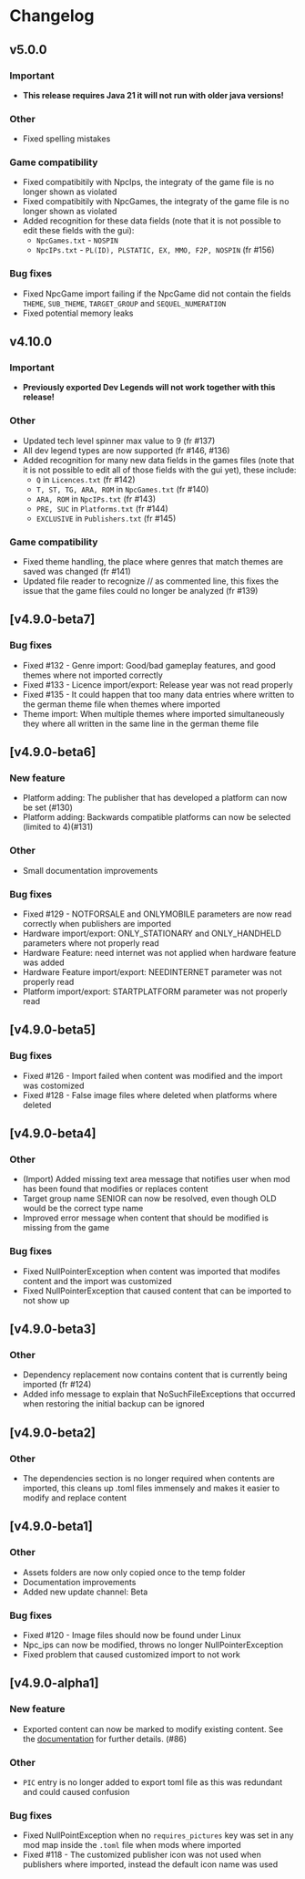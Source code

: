 # Changelog

## v5.0.0

### Important
- **This release requires Java 21 it will not run with older java versions!**

### Other
- Fixed spelling mistakes

### Game compatibility
- Fixed compatibitily with NpcIps, the integraty of the game file is no longer shown as violated
- Fixed compatibitily with NpcGames, the integraty of the game file is no longer shown as violated
- Added recognition for these data fields (note that it is not possible to edit these fields with the gui):
    - `NpcGames.txt` - `NOSPIN`
    - `NpcIPs.txt` - `PL(ID), PLSTATIC, EX, MMO, F2P, NOSPIN` (fr #156)

### Bug fixes
- Fixed NpcGame import failing if the NpcGame did not contain the fields `THEME`, `SUB_THEME`, `TARGET_GROUP` and `SEQUEL_NUMERATION`
- Fixed potential memory leaks

## v4.10.0

### Important
- **Previously exported Dev Legends will not work together with this release!**

### Other
- Updated tech level spinner max value to 9 (fr #137)
- All dev legend types are now supported (fr #146, #136)
- Added recognition for many new data fields in the games files (note that it is not possible to edit all of those fields with the gui yet), these include:
    - `Q` in `Licences.txt` (fr #142)
    - `T, ST, TG, ARA, ROM` in `NpcGames.txt` (fr #140)
    - `ARA, ROM` in `NpcIPs.txt` (fr #143)
    - `PRE, SUC` in `Platforms.txt` (fr #144)
    - `EXCLUSIVE` in `Publishers.txt` (fr #145)

### Game compatibility
- Fixed theme handling, the place where genres that match themes are saved was changed (fr #141)
- Updated file reader to recognize // as commented line, this fixes the issue that the game files could no longer be analyzed (fr #139)

## [v4.9.0-beta7]

### Bug fixes
- Fixed #132 - Genre import: Good/bad gameplay features, and good themes where not imported correctly
- Fixed #133 - Licence import/export: Release year was not read properly
- Fixed #135 - It could happen that too many data entries where written to the german theme file when themes where imported
- Theme import: When multiple themes where imported simultaneously they where all written in the same line in the german theme file

## [v4.9.0-beta6]

### New feature
- Platform adding: The publisher that has developed a platform can now be set (#130)
- Platform adding: Backwards compatible platforms can now be selected (limited to 4)(#131)

### Other
- Small documentation improvements

### Bug fixes
- Fixed #129 - NOTFORSALE and ONLYMOBILE parameters are now read correctly when publishers are imported
- Hardware import/export: ONLY_STATIONARY and ONLY_HANDHELD parameters where not properly read
- Hardware Feature: need internet was not applied when hardware feature was added
- Hardware Feature import/export: NEEDINTERNET parameter was not properly read
- Platform import/export: STARTPLATFORM parameter was not properly read

## [v4.9.0-beta5]

### Bug fixes
- Fixed #126 - Import failed when content was modified and the import was costomized
- Fixed #128 - False image files where deleted when platforms where deleted

## [v4.9.0-beta4]

### Other
- (Import) Added missing text area message that notifies user when mod has been found that modifies or replaces content
- Target group name SENIOR can now be resolved, even though OLD would be the correct type name
- Improved error message when content that should be modified is missing from the game

### Bug fixes
- Fixed NullPointerException when content was imported that modifes content and the import was customized
- Fixed NullPointerException that caused content that can be imported to not show up

## [v4.9.0-beta3]

### Other
- Dependency replacement now contains content that is currently being imported (fr #124)
- Added info message to explain that NoSuchFileExceptions that occurred when restoring the initial backup can be ignored

## [v4.9.0-beta2]

### Other
- The dependencies section is no longer required when contents are imported, this cleans up .toml files immensely and makes it easier to modify and replace content

## [v4.9.0-beta1]

### Other
- Assets folders are now only copied once to the temp folder
- Documentation improvements
- Added new update channel: Beta

### Bug fixes
- Fixed #120 - Image files should now be found under Linux
- Npc_ips can now be modified, throws no longer NullPointerException
- Fixed problem that caused customized import to not work

## [v4.9.0-alpha1]

### New feature
- Exported content can now be marked to modify existing content. See the [documentation](documentation_for_mod_creators.md) for further details. (#86)

### Other
- `PIC` entry is no longer added to export toml file as this was redundant and could caused confusion

### Bug fixes
- Fixed NullPointException when no `requires_pictures` key was set in any mod map inside the `.toml` file when mods where imported
- Fixed #118 - The customized publisher icon was not used when publishers where imported, instead the default icon name was used
